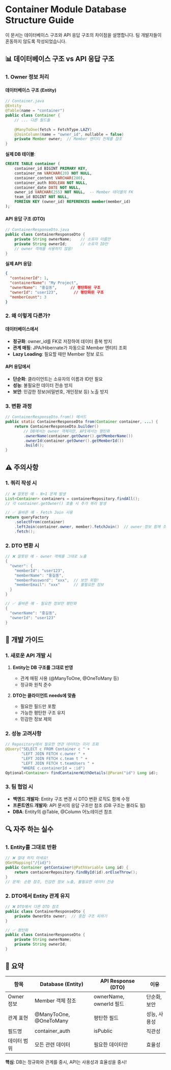 # Container Module Database Structure Guide

이 문서는 데이터베이스 구조와 API 응답 구조의 차이점을 설명합니다. 팀 개발자들이 혼동하지 않도록 작성되었습니다.

## 📊 데이터베이스 구조 vs API 응답 구조

### 1. Owner 정보 처리

#### 데이터베이스 구조 (Entity)
```java
// Container.java
@Entity
@Table(name = "container")
public class Container {
    // ... 다른 필드들
    
    @ManyToOne(fetch = FetchType.LAZY)
    @JoinColumn(name = "owner_id", nullable = false)
    private Member owner;  // Member 엔티티 전체를 참조
}
```

**실제 DB 테이블**:
```sql
CREATE TABLE container (
    container_id BIGINT PRIMARY KEY,
    container_nm VARCHAR(20) NOT NULL,
    container_content VARCHAR(200),
    container_auth BOOLEAN NOT NULL,
    container_date DATE NOT NULL,
    owner_id VARCHAR(255) NOT NULL,  -- Member 테이블의 FK
    team_id BIGINT NOT NULL,
    FOREIGN KEY (owner_id) REFERENCES member(member_id)
);
```

#### API 응답 구조 (DTO)
```java
// ContainerResponseDto.java
public class ContainerResponseDto {
    private String ownerName;    // 소유자 이름만
    private String ownerId;      // 소유자 ID만
    // owner 객체를 사용하지 않음!
}
```

**실제 API 응답**:
```json
{
  "containerId": 1,
  "containerName": "My Project",
  "ownerName": "홍길동",      // 평탄화된 구조
  "ownerId": "user123",       // 평탄화된 구조
  "memberCount": 3
}
```

### 2. 왜 이렇게 다른가?

#### 데이터베이스에서
- **정규화**: owner_id를 FK로 저장하여 데이터 중복 방지
- **관계 매핑**: JPA/Hibernate가 자동으로 Member 엔티티 조회
- **Lazy Loading**: 필요할 때만 Member 정보 로드

#### API 응답에서
- **단순화**: 클라이언트는 소유자의 이름과 ID만 필요
- **성능**: 불필요한 데이터 전송 방지
- **보안**: 민감한 정보(비밀번호, 개인정보 등) 노출 방지

### 3. 변환 과정

```java
// ContainerResponseDto.from() 메서드
public static ContainerResponseDto from(Container container, ...) {
    return ContainerResponseDto.builder()
        // DB에서는 owner 객체지만, API에서는 평탄화
        .ownerName(container.getOwner().getMemberName())
        .ownerId(container.getOwner().getMemberId())
        .build();
}
```

## ⚠️ 주의사항

### 1. 쿼리 작성 시
```java
// ❌ 잘못된 예 - N+1 문제 발생
List<Container> containers = containerRepository.findAll();
// 각 container.getOwner() 호출 시 추가 쿼리 발생

// ✅ 올바른 예 - Fetch Join 사용
return queryFactory
    .selectFrom(container)
    .leftJoin(container.owner, member).fetchJoin()  // owner 정보 함께 조회
    .fetch();
```

### 2. DTO 변환 시
```java
// ❌ 잘못된 예 - owner 객체를 그대로 노출
{
  "owner": {
    "memberId": "user123",
    "memberName": "홍길동",
    "memberPassword": "xxx",  // 보안 위험!
    "memberEmail": "xxx"      // 불필요한 정보
  }
}

// ✅ 올바른 예 - 필요한 정보만 평탄화
{
  "ownerName": "홍길동",
  "ownerId": "user123"
}
```

## 📝 개발 가이드

### 1. 새로운 API 개발 시
1. **Entity는 DB 구조를 그대로 반영**
   - 관계 매핑 사용 (@ManyToOne, @OneToMany 등)
   - 정규화 원칙 준수

2. **DTO는 클라이언트 needs에 맞춤**
   - 필요한 필드만 포함
   - 가능한 평탄한 구조 유지
   - 민감한 정보 제외

### 2. 성능 고려사항
```java
// Repository에서 필요한 연관 데이터는 미리 조회
@Query("SELECT c FROM Container c " +
       "LEFT JOIN FETCH c.owner " +
       "LEFT JOIN FETCH c.team t " +
       "LEFT JOIN FETCH t.teamUsers " +
       "WHERE c.containerId = :id")
Optional<Container> findContainerWithDetails(@Param("id") Long id);
```

### 3. 팀 협업 시
- **백엔드 개발자**: Entity 구조 변경 시 DTO 변환 로직도 함께 수정
- **프론트엔드 개발자**: API 문서의 응답 구조만 참조 (DB 구조는 몰라도 됨)
- **DBA**: Entity의 @Table, @Column 어노테이션 참조

## 🔍 자주 하는 실수

### 1. Entity를 그대로 반환
```java
// ❌ 절대 하지 마세요!
@GetMapping("/{id}")
public Container getContainer(@PathVariable Long id) {
    return containerRepository.findById(id).orElseThrow();
}
// 문제: 순환 참조, 민감한 정보 노출, 불필요한 데이터 전송
```

### 2. DTO에서 Entity 관계 유지
```java
// ❌ DTO에서 다른 DTO 참조
public class ContainerResponseDto {
    private OwnerDto owner;  // 중첩 구조 피하기
}

// ✅ 평탄화
public class ContainerResponseDto {
    private String ownerName;
    private String ownerId;
}
```

## 📌 요약

| 항목 | Database (Entity) | API Response (DTO) | 이유 |
|------|------------------|-------------------|------|
| Owner 정보 | Member 객체 참조 | ownerName, ownerId 필드 | 단순화, 보안 |
| 관계 표현 | @ManyToOne, @OneToMany | 평탄한 필드 | 성능, 사용성 |
| 필드명 | container_auth | isPublic | 직관성 |
| 데이터 범위 | 모든 관련 데이터 | 필요한 데이터만 | 효율성 |

**핵심**: DB는 정규화와 관계를 중시, API는 사용성과 효율성을 중시!
